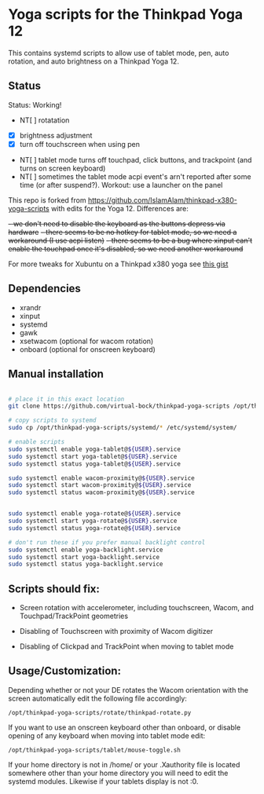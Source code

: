 # Yoga scripts for the Thinkpad Yoga 12

This contains systemd scripts to allow use of tablet mode, pen, auto rotation, and auto brightness on a Thinkpad Yoga 12.

## Status

Status: Working!

- NT[ ] rotatation
- [x] brightness adjustment
- [x] turn off touchscreen when using pen
- NT[ ] tablet mode turns off touchpad, click buttons, and trackpoint (and turns on screen keyboard)
- NT[ ] sometimes the tablet mode acpi event's arn't reported after some time (or after suspend?). Workout: use a launcher on the panel

This repo is forked from https://github.com/IslamAlam/thinkpad-x380-yoga-scripts with edits for the Yoga 12. Differences are:


~~- we don't need to disable the keyboard as the buttons depress via hardware~~
~~- there seems to be no hotkey for tablet mode, so we need a workaround (I use acpi listen)~~
~~- there seems to be a bug where xinput can't enable the touchpad once it's disabled, so we need another workaround~~

For more tweaks for Xubuntu on a Thinkpad x380 yoga see [this gist](https://gist.github.com/wassname/4aec086afe518dfbceaf00577442c432)

## Dependencies

- xrandr
- xinput
- systemd
- gawk
- xsetwacom (optional for wacom rotation)
- onboard (optional for onscreen keyboard)

## Manual installation

```sh

# place it in this exact location
git clone https://github.com/virtual-bock/thinkpad-yoga-scripts /opt/thinkpad-yoga-scripts

# copy scripts to systemd
sudo cp /opt/thinkpad-yoga-scripts/systemd/* /etc/systemd/system/

# enable scripts
sudo systemctl enable yoga-tablet@${USER}.service
sudo systemctl start yoga-tablet@${USER}.service
sudo systemctl status yoga-tablet@${USER}.service

sudo systemctl enable wacom-proximity@${USER}.service
sudo systemctl start wacom-proximity@${USER}.service
sudo systemctl status wacom-proximity@${USER}.service


sudo systemctl enable yoga-rotate@${USER}.service
sudo systemctl start yoga-rotate@${USER}.service
sudo systemctl status yoga-rotate@${USER}.service

# don't run these if you prefer manual backlight control
sudo systemctl enable yoga-backlight.service
sudo systemctl start yoga-backlight.service
sudo systemctl status yoga-backlight.service

```

## Scripts should fix:

- Screen rotation with accelerometer, including touchscreen, Wacom,
  and Touchpad/TrackPoint geometries

- Disabling of Touchscreen with proximity of Wacom digitizer

- Disabling of Clickpad and TrackPoint when moving to tablet mode

## Usage/Customization:


Depending whether or not your DE rotates the Wacom orientation with
the screen automatically edit the following file accordingly:

    /opt/thinkpad-yoga-scripts/rotate/thinkpad-rotate.py

If you want to use an onscreen keyboard other than onboard, or disable
opening of any keyboard when moving into tablet mode edit:

    /opt/thinkpad-yoga-scripts/tablet/mouse-toggle.sh

If your home directory is not in /home/<username> or your .Xauthority
file is located somewhere other than your home directory you will need
to edit the systemd modules. Likewise if your tablets display is not
:0.

